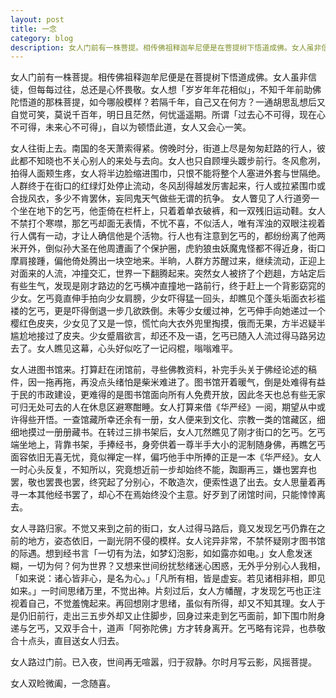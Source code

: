 ```yaml
---
layout: post
title: 一念
category: blog
description: 女人门前有一株菩提。相传佛祖释迦牟尼便是在菩提树下悟道成佛。女人虽非信徒，但每每过往，总还是心怀畏敬。女人想「岁岁年年花相似」，不知千年前助佛陀悟道的那株菩提，如今哪般模样？若隔千年，自己又在何方？一通胡思乱想后又自觉可笑，莫说千百年，明日且茫······
---
```

女人门前有一株菩提。相传佛祖释迦牟尼便是在菩提树下悟道成佛。女人虽非信徒，但每每过往，总还是心怀畏敬。女人想「岁岁年年花相似」，不知千年前助佛陀悟道的那株菩提，如今哪般模样？若隔千年，自己又在何方？一通胡思乱想后又自觉可笑，莫说千百年，明日且茫然，何忧遥遥期。所谓「过去心不可得，现在心不可得，未来心不可得」，自以为顿悟此道，女人又会心一笑。

女人往街上去。南国的冬天萧索得紧。傍晚时分，街道上尽是匆匆赶路的行人，彼此都不知晓也不关心别人的来处与去向。女人也只自顾埋头踱步前行。冬风愈冽，拍得人面颊生疼，女人将半边脸缩进围巾，只恨不能将整个人塞进外套与世隔绝。人群终于在街口的红绿灯处停止流动，冬风刮得越发厉害起来，行人或拉紧围巾或合拢风衣，多少不肯罢休，妄同鬼天气做些无谓的抗争。 女人瞥见了人行道旁一个坐在地下的乞丐，他歪倚在栏杆上，只着着单衣破裤，和一双残旧运动鞋。女人不禁打个寒噤，那乞丐却面无表情，不忧不喜，不似活人，唯有浑浊的双眼注视着行人偶有一动，才让人确信他是个活物。行人也有注意到乞丐的，都纷纷离了他两米开外，倒似孙大圣在他周遭画了个保护圈，虎豹狼虫妖魔鬼怪都不得近身，街口摩肩接踵，偏他倚处腾出一块空地来。半晌，人群方苏醒过来，继续流动，正迎上对面来的人流，冲撞交汇，世界一下翻腾起来。突然女人被挤了个趔趄，方站定后有些生气，发现是刚才路边的乞丐横冲直撞地一路前行，终于赶上一个背影窈窕的少女。乞丐竟直伸手拍向少女肩膀，少女吓得猛一回头，却瞧见个蓬头垢面衣衫褴褛的乞丐，更是吓得倒退一步几欲跌倒。未等少女缓过神，乞丐伸手向她递过一个樱红色皮夹，少女见了又是一惊，慌忙向大衣外兜里掏摸，俄而无果，方半迟疑半尴尬地接过了皮夹。少女蹙眉欲言，却还不及一语，乞丐已随入人流过得马路另边去了。女人瞧见这幕，心头好似吃了一记闷棍，嗡嗡难平。

女人进图书馆来。打算赶在闭馆前，寻些佛教资料，补完手头关于佛经论述的稿件，因一拖再拖，再没点头绪怕是柴米难进了。图书馆开着暖气，倒是处难得有益于民的市政建设，更难得的是图书馆面向所有人免费开放，因此冬天也总有些无家可归无处可去的人在休息区避寒酣睡。女人打算来借《华严经》一阅，期望从中或许得些开悟。一查馆藏所幸还余有一册，女人便来到文化、宗教一类的馆藏区，细细地摸过一册册藏书。在转过三排书架后，女人兀然瞧见了刚才街口的乞丐。乞丐端坐地上，背靠书架，手捧经书，身旁供着一尊半手大小的泥制随身佛，再瞧乞丐面容依旧无喜无忧，竟似禅定一样，偏巧他手中所捧的正是一本《华严经》。女人一时心头反复，不知所以，究竟想近前一步却始终不能，踟蹰再三，嫌也罢弃也罢，敬也罢畏也罢，终究起了分别心，不敢造次，便索性退了出去。女人思量着再寻一本其他经书罢了，却心不在焉始终没个主意。好歹到了闭馆时间，只能悻悻离去。

女人寻路归家。不觉又来到之前的街口，女人过得马路后，竟又发现乞丐仍靠在之前的地方，姿态依旧，一副光阴不侵的模样。女人诧异非常，不禁怀疑刚才图书馆的际遇。想到经书言「一切有为法，如梦幻泡影，如如露亦如电。」女人愈发迷糊，一切为何？何为世界？又想来世间纷扰愁绪迷心困惑，无外乎分别心人我相，「如来说：诸心皆非心，是名为心。」「凡所有相，皆是虚妄。若见诸相非相，即见如来。」一时间思绪万里，不觉出神。片刻过后，女人方幡醒，才发现乞丐也正注视着自己，不觉羞愧起来。再回想刚才思绪，虽似有所得，却又不知其理。女人于是仍旧前行，走出三五步外却又止住脚步，回身过来走到乞丐面前，卸下围巾附身递与乞丐，又双手合十，道声「阿弥陀佛」方才转身离开。乞丐略有诧异，也恭敬合十点头，直目送女人归去。

女人路过门前。已入夜，世间再无喧嚣，归于寂静。尔时月写云影，风摇菩提。

女人双睑微阖，一念随喜。